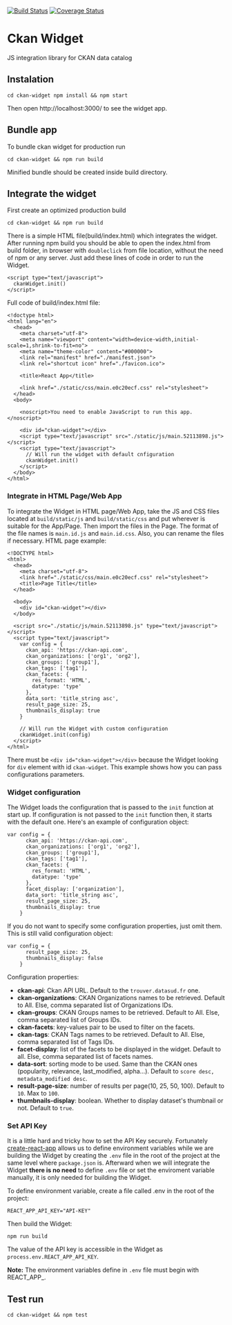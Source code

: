 [![Build Status](https://travis-ci.org/keitaroinc/ckan-widget.svg?branch=master)](https://travis-ci.org/keitaroinc/ckan-widget)
[![Coverage Status](https://coveralls.io/repos/github/keitaroinc/ckan-widget/badge.svg?branch=master)](https://coveralls.io/github/keitaroinc/ckan-widget?branch=master)

# Ckan Widget

JS integration library for CKAN data catalog

## Instalation

``
cd ckan-widget
npm install && npm start
``

Then open http://localhost:3000/ to see the widget app.

## Bundle app

To bundle ckan widget for production run
```
cd ckan-widget && npm run build
```

Minified bundle should be created inside build directory.

##  Integrate the widget

First create an optimized production build
```
cd ckan-widget && npm run build
```

There is a simple HTML file(build/index.html) which integrates the widget. After running npm build you should be able to open the index.html from build folder, in browser with `doubleclick` from file location, without the need of npm or any server. Just add these lines of code in order to run the Widget.

```
<script type="text/javascript">
  ckanWidget.init()
</script>
```

Full code of build/index.html file:

```
<!doctype html>
<html lang="en">
  <head>
    <meta charset="utf-8">
    <meta name="viewport" content="width=device-width,initial-scale=1,shrink-to-fit=no">
    <meta name="theme-color" content="#000000">
    <link rel="manifest" href="./manifest.json">
    <link rel="shortcut icon" href="./favicon.ico">

    <title>React App</title>

    <link href="./static/css/main.e0c20ecf.css" rel="stylesheet">
  </head>
  <body>

    <noscript>You need to enable JavaScript to run this app.</noscript>

    <div id="ckan-widget"></div>
    <script type="text/javascript" src="./static/js/main.52113898.js"></script>
    <script type="text/javascript">
      // Will run the widget with default cnfiguration
      ckanWidget.init()
    </script>
  </body>
</html>
```

### Integrate in HTML Page/Web App

To integrate the Widget in HTML page/Web App, take the JS and CSS files located at `build/static/js` and `build/static/css` and put wherever is suitable for the App/Page. Then import the files in the Page. The format of the file names is `main.id.js` and `main.id.css`. Also, you can rename the files if necessary. HTML page example:
```
<!DOCTYPE html>
<html>
  <head>
    <meta charset="utf-8">
    <link href="./static/css/main.e0c20ecf.css" rel="stylesheet">
    <title>Page Title</title>
  </head>

  <body>
    <div id="ckan-widget"></div>
  </body>

  <script src="./static/js/main.52113898.js" type="text/javascript"></script>
  <script type="text/javascript">
    var config = {
      ckan_api: 'https://ckan-api.com',
      ckan_organizations: ['org1', 'org2'],
      ckan_groups: ['group1'],
      ckan_tags: ['tag1'],
      ckan_facets: {
        res_format: 'HTML',
        datatype: 'type'
      },
      data_sort: 'title_string asc',
      result_page_size: 25,
      thumbnails_display: true
    }

    // Will run the Widget with custom configuration
    ckanWidget.init(config)
  </script>
</html>
```
There must be `<div id="ckan-widget"></div>` because the Widget looking for `div` element with id `ckan-widget`.
This example shows how you can pass configurations parameters.

### Widget configuration
The Widget loads the configuration that is passed to the `init` function at start up. If configuration is not passed to the `init` function then, it starts with the default one. Here's an example of configuration object:
```
var config = {
      ckan_api: 'https://ckan-api.com',
      ckan_organizations: ['org1', 'org2'],
      ckan_groups: ['group1'],
      ckan_tags: ['tag1'],
      ckan_facets: {
        res_format: 'HTML',
        datatype: 'type'
      },
      facet_display: ['organization'],
      data_sort: 'title_string asc',
      result_page_size: 25,
      thumbnails_display: true
    }
```

If you do not want to specify some configuration properties, just omit them. This is still valid configuration object:

```
var config = {
      result_page_size: 25,
      thumbnails_display: false
    }
```

Configuration properties:

* **ckan-api**: Ckan API URL. Default to the `trouver.datasud.fr` one.
* **ckan-organizations**: CKAN Organizations names to be retrieved. Default to All. Else, comma separated list of Organizations IDs.
* **ckan-groups**: CKAN Groups names to be retrieved. Default to All. Else, comma separated list of Groups IDs.
* **ckan-facets**: key-values pair to be used to filter on the facets.
* **ckan-tags**: CKAN Tags names to be retrieved. Default to All. Else, comma separated list of Tags IDs.
* **facet-display**: list of the facets to be displayed in the widget. Default to all. Else, comma separated list of facets names.
* **data-sort**: sorting mode to be used. Same than the CKAN ones (popularity, relevance, last_modified, alpha…). Default to `score desc, metadata_modified desc`.
* **result-page-size**: number of results per page(10, 25, 50, 100). Default to `10`. Max to `100`.
* **thumbnails-display**: boolean. Whether to display dataset's thumbnail or not. Default to `true`.


### Set API Key

It is a little hard and tricky how to set the API Key securely. Fortunately [create-react-app](https://github.com/facebook/create-react-app) allows us to define environment variables while we are building the Widget by creating the `.env` file in the root of the project at the same level where `package.json` is. Afterward when we will integrate the Widget **there is no need** to define `.env` file or set the enviroment variable manually, it is only needed for building the Widget.

To define environment variable, create a file called .env in the root of the project:
```
REACT_APP_API_KEY="API-KEY"
```

Then build the Widget:
```
npm run build
```

The value of the API key is accessible in the Widget as `process.env.REACT_APP_API_KEY`.

**Note:** The environment variables define in `.env` file must begin with REACT_APP_.

## Test run
```
cd ckan-widget && npm test
```